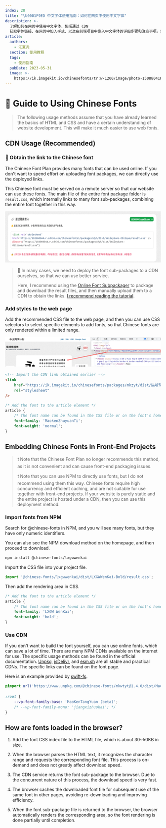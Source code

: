 ```yaml
---
index: 20
title: "\U0001F9ED 中文字体使用指南：如何在网页中使用中文字体"
description: >-
  了解如何在网页中使用中文字体，包括通过 CDN
  获取字体链接、在网页中加入样式、以及在前端项目中嵌入中文字体的详细步骤和注意事项。掌握这些技巧，让您的网站更具吸引力和专业性。
article:
  authors:
    - 江夏尧
  section: 使用教程
  tags:
    - 使用指南
  pubDate: 2023-05-31
  image: >-
    https://ik.imagekit.io/chinesefonts/tr:w-1200/image/photo-1508804185872-d7badad00f7d.jfif
---
```

# 🧭 Guide to Using Chinese Fonts

> The following usage methods assume that you have already learned the basics of HTML and CSS and have a certain understanding of website development. This will make it much easier to use web fonts.

## CDN Usage (Recommended)

### 🔗 Obtain the link to the Chinese font

The Chinese Font Plan provides many fonts that can be used online. If you don't want to spend effort on uploading font packages, we can directly use the deployed links.

This Chinese font must be served on a remote server so that our website can use these fonts. The main file of the entire font package folder is `result.css`, which internally links to many font sub-packages, combining the entire font together in this way.

![use-url-link](/assets/use-url-link.png)

> 🔔 In many cases, we need to deploy the font sub-packages to a CDN ourselves, so that we can use better service.
>
> Here, I recommend using the [Online Font Subpackager](https://chinese-font.netlify.app/online-split) to package and download the result files, and then manually upload them to a CDN to obtain the links. [I recommend reading the tutorial](https://chinese-font.netlify.app/post/deploy_to_cdn/).

### Add styles to the web page

Add the recommended CSS file to the web page, and then you can use CSS selectors to select specific elements to add fonts, so that Chinese fonts are only rendered within a limited range.

![](/assets/how_to_add_css_style_for_webfont.png?updatedAt=1685501397200)

```html
<!-- Import the CDN link obtained earlier -->
<link
    href="https://ik.imagekit.io/chinesefonts/packages/mkzyt/dist/猫啃珠圆体/result.css"
    rel="stylesheet"
/>
```

```css
/* Add the font to the article element */
article {
    /* The font name can be found in the CSS file or on the font's homepage */
    font-family: 'MaokenZhuyuanTi';
    font-weight: 'normal';
}
```

## Embedding Chinese Fonts in Front-End Projects

> ❗ Note that the Chinese Font Plan no longer recommends this method, as it is not convenient and can cause front-end packaging issues.
>
> ❗ Note that you can use NPM to directly use fonts, but I do not recommend using them this way. Chinese fonts require high concurrency and efficient caching, and are not suitable for use together with front-end projects. If your website is purely static and the entire project is hosted under a CDN, then you can use this deployment method.

### Import fonts from NPM

Search for @chinese-fonts in NPM, and you will see many fonts, but they have only numeric identifiers.

You can also see the NPM download method on the homepage, and then proceed to download.

```sh
npm install @chinese-fonts/lxgwwenkai
```

Import the CSS file into your project file.

```ts
import '@chinese-fonts/lxgwwenkai/dist/LXGWWenKai-Bold/result.css';
```

Then add the rendering area in CSS.

```css
/* Add the font to the article element */
article {
    /* The font name can be found in the CSS file or on the font's homepage */
    font-family: 'LXGW WenKai';
    font-weight: 'bold';
}
```

### Use CDN

If you don't want to build the font yourself, you can use online fonts, which can save a lot of time. There are many NPM CDNs available on the internet for use. The specific usage methods can be found in the official documentation. [Unpkg](https://www.unpkg.com/), [jsDelivr](https://www.jsdelivr.com), and [esm.sh](https://esm.sh) are all stable and practical CDNs. The specific links can be found on the font page.

Here is an example provided by [swift-fs](https://github.com/swift-fs).

```css
@import url('https://www.unpkg.com/@chinese-fonts/mkwtyt@1.4.0/dist/MaoKenTangYuan/result.css');

:root {
    --vp-font-family-base: 'MaoKenTangYuan (beta)';
    /* --vp-font-family-mono: 'jiangxizhuokai'; */
}
```

## How are fonts loaded in the browser?

1. Add the font CSS index file to the HTML file, which is about 30~50KB in size.

2. When the browser parses the HTML text, it recognizes the character range and requests the corresponding font file. This process is on-demand and does not greatly affect download speed.

3. The CDN service returns the font sub-package to the browser. Due to the concurrent nature of this process, the download speed is very fast.

4. The browser caches the downloaded font file for subsequent use of the same font in other pages, avoiding re-downloading and improving efficiency.

5. When the font sub-package file is returned to the browser, the browser automatically renders the corresponding area, so the font rendering is done partially until completion.

